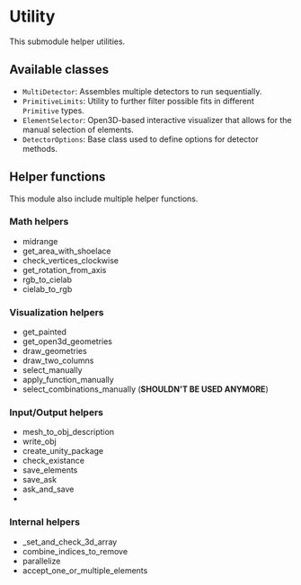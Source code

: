 # Utility

 This submodule helper utilities.

 ## Available classes
 - `MultiDetector`: Assembles multiple detectors to run sequentially.
 - `PrimitiveLimits`: Utility to further filter possible fits in different `Primitive` types.
 - `ElementSelector`: Open3D-based interactive visualizer that allows for the manual selection of elements.
 - `DetectorOptions`: Base class used to define options for detector methods.

## Helper functions
This module also include multiple helper functions.

### Math helpers
- midrange
- get_area_with_shoelace
- check_vertices_clockwise
- get_rotation_from_axis
- rgb_to_cielab
- cielab_to_rgb

### Visualization helpers
- get_painted
- get_open3d_geometries
- draw_geometries
- draw_two_columns
- select_manually
- apply_function_manually
- select_combinations_manually (**SHOULDN'T BE USED ANYMORE**)

### Input/Output helpers
- mesh_to_obj_description
- write_obj
- create_unity_package
- check_existance
- save_elements
- save_ask
- ask_and_save
- 
### Internal helpers
- _set_and_check_3d_array
- combine_indices_to_remove
- parallelize
- accept_one_or_multiple_elements